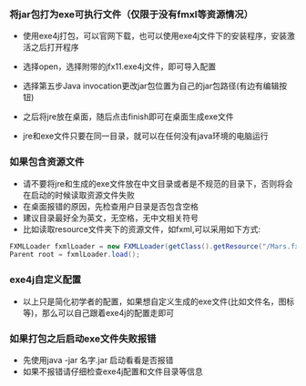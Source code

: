 ### 将jar包打为exe可执行文件（仅限于没有fmxl等资源情况）

- 使用exe4j打包，可以官网下载，也可以使用exe4j文件下的安装程序，安装激活之后打开程序

- 选择open，选择附带的jfx11.exe4j文件，即可导入配置

- 选择第五步Java invocation更改jar包位置为自己的jar包路径(有边有编辑按钮)

- 之后将jre放在桌面，随后点击finish即可在桌面生成exe文件

- jre和exe文件只要在同一目录，就可以在任何没有java环境的电脑运行

### 如果包含资源文件
- 请不要将jre和生成的exe文件放在中文目录或者是不规范的目录下，否则将会在启动的时候读取资源文件失败
- 在桌面报错的原因，先检查用户目录是否包含空格
- 建议目录最好全为英文，无空格，无中文相关符号
- 比如读取resource文件夹下的资源文件，如fxml,可以采用如下方式:
```java
FXMLLoader fxmlLoader = new FXMLLoader(getClass().getResource("/Mars.fxml"));
Parent root = fxmlLoader.load();
```
### exe4j自定义配置
- 以上只是简化初学者的配置，如果想自定义生成的exe文件(比如文件名，图标等)，那么可以自己跟着exe4j的配置走即可

### 如果打包之后启动exe文件失败报错
- 先使用java -jar 名字.jar  启动看看是否报错
- 如果不报错请仔细检查exe4j配置和文件目录等信息
